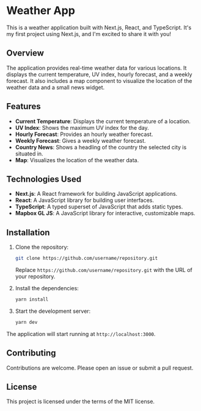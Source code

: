 # Weather App

This is a weather application built with Next.js, React, and TypeScript. It's my first project using Next.js, and I'm excited to share it with you!

## Overview

The application provides real-time weather data for various locations. It displays the current temperature, UV index, hourly forecast, and a weekly forecast. It also includes a map component to visualize the location of the weather data and a small news widget.

## Features

- **Current Temperature**: Displays the current temperature of a location.
- **UV Index**: Shows the maximum UV index for the day.
- **Hourly Forecast**: Provides an hourly weather forecast.
- **Weekly Forecast**: Gives a weekly weather forecast.
- **Country News**: Shows a headling of the country the selected city is situated in.
- **Map**: Visualizes the location of the weather data.

## Technologies Used

- **Next.js**: A React framework for building JavaScript applications.
- **React**: A JavaScript library for building user interfaces.
- **TypeScript**: A typed superset of JavaScript that adds static types.
- **Mapbox GL JS**: A JavaScript library for interactive, customizable maps.

## Installation

1. Clone the repository:

   ```bash
   git clone https://github.com/username/repository.git
   ```

   Replace `https://github.com/username/repository.git` with the URL of your repository.

2. Install the dependencies:

   ```bash
   yarn install
   ```

3. Start the development server:

   ```bash
   yarn dev
   ```

The application will start running at `http://localhost:3000`.

## Contributing

Contributions are welcome. Please open an issue or submit a pull request.

## License

This project is licensed under the terms of the MIT license.